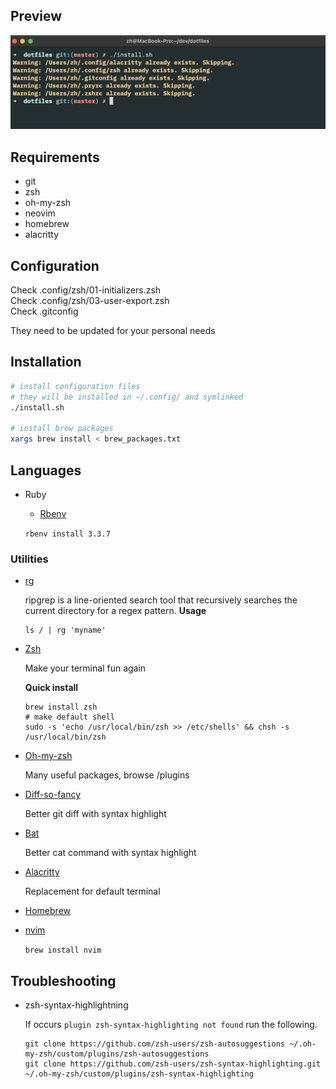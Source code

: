 ## Preview
![Terminal preview](img/terminal.jpg "Alacritty")

## Requirements
- git
- zsh
- oh-my-zsh
- neovim
- homebrew
- alacritty

## Configuration
Check .config/zsh/01-initializers.zsh  
Check .config/zsh/03-user-export.zsh  
Check .gitconfig  

They need to be updated for your personal needs

## Installation
```sh
# install configuration files
# they will be installed in ~/.config/ and symlinked
./install.sh

# install brew packages
xargs brew install < brew_packages.txt
```

## Languages
  * Ruby

    - [Rbenv](https://github.com/rbenv/rbenv)

    `rbenv install 3.3.7`

### Utilities
  * [rg](https://github.com/BurntSushi/ripgrep)

    ripgrep is a line-oriented search tool that recursively searches the current directory for a regex pattern.
    **Usage**
    ```
    ls / | rg 'myname'
    ```

  * [Zsh](https://www.zsh.org)

    Make your terminal fun again

    **Quick install**
    ```
    brew install zsh
    # make default shell
    sudo -s 'echo /usr/local/bin/zsh >> /etc/shells' && chsh -s /usr/local/bin/zsh
    ```

  * [Oh-my-zsh](https://github.com/robbyrussell/oh-my-zsh)

    Many useful packages, browse /plugins

  * [Diff-so-fancy](https://github.com/so-fancy/diff-so-fancy)

    Better git diff with syntax highlight

  * [Bat](https://github.com/sharkdp/bat)

    Better cat command with syntax highlight

  * [Alacritty](https://alacritty.org/)

    Replacement for default terminal

  * [Homebrew](https://github.com/Homebrew/install)

  * [nvim](https://github.com/neovim/neovim/blob/master/INSTALL.md#install-from-package)

    `brew install nvim`

## Troubleshooting

  * zsh-syntax-highlightning

    If occurs `plugin zsh-syntax-highlighting not found` run the following.

    ```
    git clone https://github.com/zsh-users/zsh-autosuggestions ~/.oh-my-zsh/custom/plugins/zsh-autosuggestions
    git clone https://github.com/zsh-users/zsh-syntax-highlighting.git ~/.oh-my-zsh/custom/plugins/zsh-syntax-highlighting
    ```

